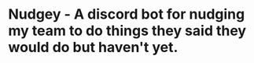 # Nudgey - A discord bot for nudging my team to do things they said they would do but haven't yet.

